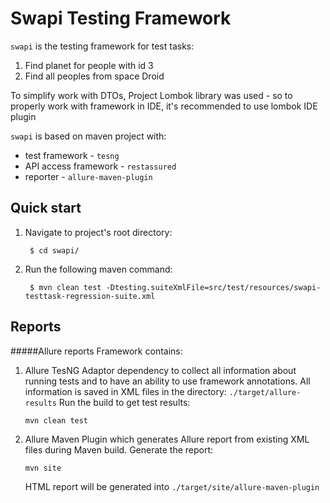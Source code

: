 # Swapi Testing Framework


```swapi``` is the testing framework for test tasks:

1) Find planet for people with id 3 
2) Find all peoples from space Droid

To simplify work with DTOs, Project Lombok library was used - 
so to properly work with framework in IDE, 
it's recommended to use lombok IDE plugin 

```swapi``` is based on maven project with:
 * test framework -  ```tesng```
 * API access framework -  ```restassured```
 * reporter - ```allure-maven-plugin```

## Quick start


1. Navigate to project's root directory:

        $ cd swapi/

2. Run the following maven command:

        $ mvn clean test -Dtesting.suiteXmlFile=src/test/resources/swapi-testtask-regression-suite.xml

## Reports

#####Allure reports
Framework contains:
 1. Allure TesNG Adaptor dependency to collect all information about running tests and to have an ability to use framework annotations.
     All information is saved in XML files in the directory: ```./target/allure-results```
     Run the build to get test results:
     ```
     mvn clean test
     ```
 2. Allure Maven Plugin which generates Allure report from existing XML files during Maven build.
    Generate the report:
    ```
    mvn site
    ```
    HTML report will be generated into ```./target/site/allure-maven-plugin```
